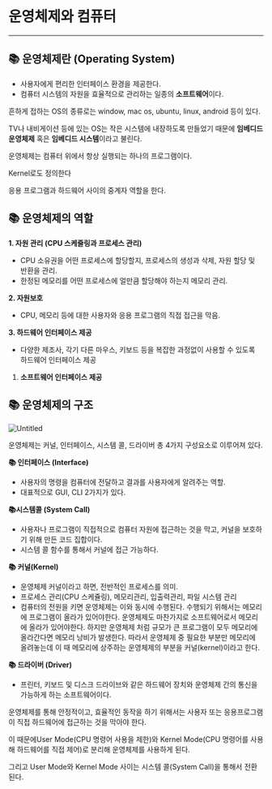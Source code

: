 # 운영체제와 컴퓨터

---

## 📚 운영체제란 (Operating System)

- 사용자에게 편리한 인터페이스 환경을 제공한다.
- 컴퓨터 시스템의 자원을 효율적으로 관리하는 일종의 **소프트웨어**이다.

흔하게 접하는 OS의 종류로는 window, mac os, ubuntu, linux, android 등이 있다.

TV나 내비게이션 등에 있는 OS는 작은 시스템에 내장하도록 만들었기 때문에 **임베디드 운영체제** 혹은 **임베디드 시스템**이라고 불린다.

운영체제는 컴퓨터 위에서 항상 실행되는 하나의 프로그램이다.

Kernel로도 정의한다

응용 프로그램과 하드웨어 사이의 중계자 역할을 한다.

## 📚 운영체제의 역할

**1. 자원 관리 (CPU 스케줄링과 프로세스 관리)**

- CPU 소유권을 어떤 프로세스에 할당할지, 프로세스의 생성과 삭제, 자원 할당 및 반환을 관리.
- 한정된 메모리를 어떤 프로세스에 얼만큼 할당해야 하는지 메모리 관리.

**2. 자원보호** 

- CPU, 메모리 등에 대한 사용자와 응용 프로그램의 직접 접근을 막음.

**3. 하드웨어 인터페이스 제공**

- 다양한 제조사, 각기 다른 마우스, 키보드 등을 복잡한 과정없이 사용할 수 있도록 하드웨어 인터페이스 제공

1. **소프트웨어 인터페이스 제공**

## 📚 운영체제의 구조

![Untitled](https://github.com/EN-CS-STUDY/CS_STUDY/assets/77156858/9c63ff0f-18b7-4c49-a0d6-f907ca9db8b6)

운영체제는 커널, 인터페이스, 시스템 콜, 드라이버 총 4가지 구성요소로 이루어져 있다.

**📚 인터페이스 (Interface)**

- 사용자의 명령을 컴퓨터에 전달하고 결과를 사용자에게 알려주는 역할.
- 대표적으로 GUI, CLI 2가지가 있다.

**📚시스템콜 (System Call)**

- 사용자나 프로그램이 직접적으로 컴퓨터 자원에 접근하는 것을 막고, 커널을 보호하기 위해 만든 코드 집합이다.
- 시스템 콜 함수를 통해서 커널에 접근 가능하다.

**📚 커널(Kernel)**

- 운영체제 커널이라고 하면, 전반적인 프로세스를 의미.
- 프로세스 관리(CPU 스케쥴링), 메모리관리, 입출력관리, 파일 시스템 관리
- 컴퓨터의 전원을 키면 운영체제는 이와 동시에 수행된다. 수행되기 위해서는 메모리에 프로그램이 올라가 있어야한다. 운영체제도 마찬가지로 소프트웨어로서 메모리에 올라가 있어야한다. 하지만 운영체제 처럼 규모가 큰 프로그램이 모두 메모리에 올라간다면 메모리 낭비가 발생한다. 따라서 운영체제 중 필요한 부분만 메모리에 올려놓는데 이 때 메모리에 상주하는 운영체제의 부분을 커널(kernel)이라고 한다.

**📚 드라이버 (Driver)**

- 프린터, 키보드 및 디스크 드라이브와 같은 하드웨어 장치와 운영체제 간의 통신을 가능하게 하는 소프트웨어이다.

운영체제를 통해 안정적이고, 효율적인 동작을 하기 위해서는 사용자 또는 응용프로그램이 직접 하드웨어에 접근하는 것을 막아야 한다. 

이 때문에User Mode(CPU 명령어 사용을 제한)와 Kernel Mode(CPU 명령어를 사용해 하드웨어를 직접 제어)로 분리해 운영체제를 사용하게 된다. 

그리고 User Mode와 Kernel Mode 사이는 시스템 콜(System Call)을 통해서 전환된다.
